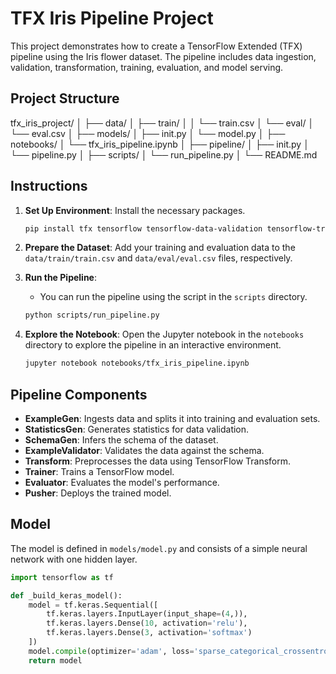 # TFX Iris Pipeline Project

This project demonstrates how to create a TensorFlow Extended (TFX) pipeline using the Iris flower dataset. The pipeline includes data ingestion, validation, transformation, training, evaluation, and model serving.

## Project Structure

tfx_iris_project/
│
├── data/
│ ├── train/
│ │ └── train.csv
│ └── eval/
│ └── eval.csv
│
├── models/
│ ├── init.py
│ └── model.py
│
├── notebooks/
│ └── tfx_iris_pipeline.ipynb
│
├── pipeline/
│ ├── init.py
│ └── pipeline.py
│
├── scripts/
│ └── run_pipeline.py
│
└── README.md


## Instructions

1. **Set Up Environment**: Install the necessary packages.
    ```bash
    pip install tfx tensorflow tensorflow-data-validation tensorflow-transform tensorflow-model-analysis tensorflow-serving
    ```

2. **Prepare the Dataset**: Add your training and evaluation data to the `data/train/train.csv` and `data/eval/eval.csv` files, respectively.

3. **Run the Pipeline**:
    - You can run the pipeline using the script in the `scripts` directory.
    ```bash
    python scripts/run_pipeline.py
    ```

4. **Explore the Notebook**: Open the Jupyter notebook in the `notebooks` directory to explore the pipeline in an interactive environment.
    ```bash
    jupyter notebook notebooks/tfx_iris_pipeline.ipynb
    ```

## Pipeline Components

- **ExampleGen**: Ingests data and splits it into training and evaluation sets.
- **StatisticsGen**: Generates statistics for data validation.
- **SchemaGen**: Infers the schema of the dataset.
- **ExampleValidator**: Validates the data against the schema.
- **Transform**: Preprocesses the data using TensorFlow Transform.
- **Trainer**: Trains a TensorFlow model.
- **Evaluator**: Evaluates the model's performance.
- **Pusher**: Deploys the trained model.

## Model

The model is defined in `models/model.py` and consists of a simple neural network with one hidden layer.

```python
import tensorflow as tf

def _build_keras_model():
    model = tf.keras.Sequential([
        tf.keras.layers.InputLayer(input_shape=(4,)),
        tf.keras.layers.Dense(10, activation='relu'),
        tf.keras.layers.Dense(3, activation='softmax')
    ])
    model.compile(optimizer='adam', loss='sparse_categorical_crossentropy', metrics=['accuracy'])
    return model
```
